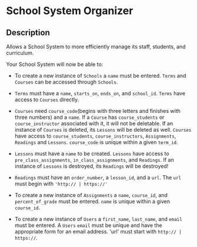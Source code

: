 # School System Organizer

## Description

Allows a School System to more efficiently manage its staff, students, and curriculum.

Your School System will now be able to:
* To create a new instance of `Schools` a `name` must be entered.  `Terms` and `Courses` can be accessed through `Schools`.

* `Terms` must have a `name`, `starts_on`, `ends_on`, and `school_id`.  `Terms` have access to `Courses` directly.

* `Courses` need `course_code`(begins with three letters and finishes with three numbers) and a `name`.  If a `Course` has `course_students` or `course_instructor` associated with it, it will not be deletable.  If an instance of `Courses` is deleted, its `Lessons` will be deleted as well.  `Courses` have access to `course_students`, `course_instructors`, `Assignments`, `Readings` and `Lessons`.  `course_code` is unique within a given `term_id`.  

* `Lessons` must have a `name` to be created.  `Lessons` have access to `pre_class_assignments`, `in_class_assignments`, and `Readings`.  If an instance of `Lessons` is destroyed, its `Readings` will be destroyed!

* `Readings` must have an `order_number`, a `lesson_id`, and a `url`.  The `url` must begin with `'http:// | https://'`

* To create a new instance of `Assignments` a `name`, `course_id`, and `percent_of_grade` must be entered. `name` is unique within a given `course_id`.

* To create a new instance of `Users` a `first_name`, `last_name`, and `email` must be entered. A `Users` `email` must be unique and have the appropriate form for an email address. 'url' must start with `http:// | https://`.
